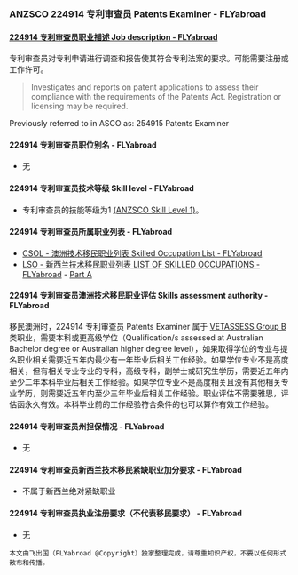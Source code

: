 ### ANZSCO 224914 专利审查员 Patents Examiner - FLYabroad ###

####  [224914 专利审查员职业描述 Job description - FLYabroad](http://www.flyabroadvisa.com/anzsco/2249.html#224914)

专利审查员对专利申请进行调查和报告使其符合专利法案的要求。可能需要注册或工作许可。

> Investigates and reports on patent applications to assess their compliance with the requirements of the Patents Act. Registration or licensing may be required.

Previously referred to in ASCO as:
254915 Patents Examiner

#### 224914 专利审查员职位别名 - FLYabroad
 
- 无

#### 224914 专利审查员技术等级 Skill level - FLYabroad

- 专利审查员的技能等级为1 [(ANZSCO Skill Level 1)](http://www.flyabroadvisa.com/anzsco/)。

#### 224914 专利审查员所属职业列表 - FLYabroad

- [CSOL - 澳洲技术移民职业列表 Skilled Occupation List - FLYabroad](http://www.flyabroadvisa.com/sol/)
- [LSO - 新西兰技术移民职业列表 LIST OF SKILLED OCCUPATIONS - FLYabroad](http://nz.flyabroadvisa.com/lso/) - [Part A](parta)

#### 224914 专利审查员澳洲技术移民职业评估 Skills assessment authority - FLYabroad

移民澳洲时，224914 专利审查员 Patents Examiner 属于 [VETASSESS Group B ](http://www.flyabroadvisa.com/ass/vetassess.html)类职业，需要本科或更高级学位（Qualification/s assessed at Australian Bachelor degree or Australian higher degree level），如果取得学位的专业与提名职业相关需要近五年内最少有一年毕业后相关工作经验。如果学位专业不是高度相关，但有相关专业专业的专科，高级专科，副学士或研究生学历，需要近五年内至少二年本科毕业后相关工作经验。如果学位专业不是高度相关且没有其他相关专业学历，则需要近五年内至少三年毕业后相关工作经验。职业评估不需要雅思，评估函永久有效。本科毕业前的工作经验符合条件的也可以算作有效工作经验。

#### 224914 专利审查员州担保情况 - FLYabroad

- 无

#### 224914 专利审查员新西兰技术移民紧缺职业加分要求 - FLYabroad

- 不属于新西兰绝对紧缺职业

#### 224914 专利审查员执业注册要求（不代表移民要求） - FLYabroad

- 无

`本文由飞出国（FLYabroad @Copyright）独家整理完成，请尊重知识产权，不要以任何形式散布和传播。`